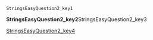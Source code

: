 ```ngMeta
StringsEasyQuestion2_key1
```
**StringsEasyQuestion2_key2**StringsEasyQuestion2_key3

[StringsEasyQuestion2_key4](https://www.hackerrank.com/domains/algorithms?filters%5Bstatus%5D%5B%5D=unsolved&filters%5Bsubdomains%5D%5B%5D=strings&badge_type=problem-solving)
